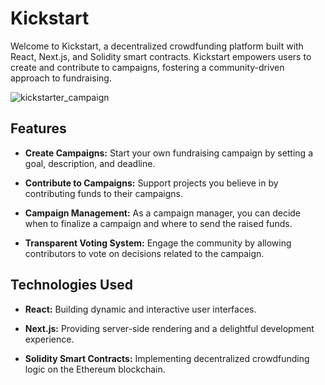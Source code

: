 # Kickstart

Welcome to Kickstart, a decentralized crowdfunding platform built with React, Next.js, and Solidity smart contracts. Kickstart empowers users to create and contribute to campaigns, fostering a community-driven approach to fundraising.

![kickstarter_campaign](https://github.com/Akshaj31/kickstart-solidity/assets/97737789/7f3b12ff-9638-4a00-b21c-071ac66cd022)


## Features

- **Create Campaigns:** Start your own fundraising campaign by setting a goal, description, and deadline.

- **Contribute to Campaigns:** Support projects you believe in by contributing funds to their campaigns.

- **Campaign Management:** As a campaign manager, you can decide when to finalize a campaign and where to send the raised funds.

- **Transparent Voting System:** Engage the community by allowing contributors to vote on decisions related to the campaign.

## Technologies Used

- **React:** Building dynamic and interactive user interfaces.

- **Next.js:** Providing server-side rendering and a delightful development experience.

- **Solidity Smart Contracts:** Implementing decentralized crowdfunding logic on the Ethereum blockchain.




